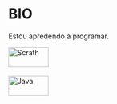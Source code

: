 <h1>BIO</h1>

<p>Estou apredendo a programar.</p> 


<div>
<img align="center" alt="Scrath" height="40" width="80" src="https://img.shields.io/badge/Scratch-4D97FF?style=for-the-badge&logo=Scratch&logoColor=white">
  </div><br>


<div>
<img align="center" alt="Java" height="40" width="80" src="https://img.shields.io/badge/JavaScript-323330?style=for-the-badge&logo=javascript&logoColor=F7DF1E">
